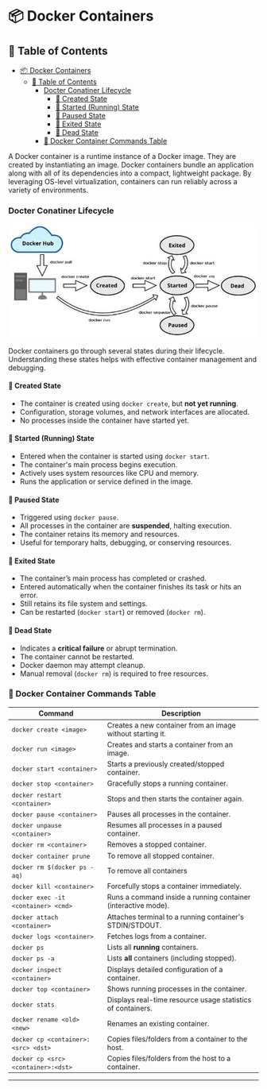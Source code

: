 # 📦 Docker Containers

## 📝 Table of Contents

- [📦 Docker Containers](#-docker-containers)
  - [📝 Table of Contents](#-table-of-contents)
    - [Docter Conatiner Lifecycle](#docter-conatiner-lifecycle)
      - [🔹 Created State](#-created-state)
      - [🔹 Started (Running) State](#-started-running-state)
      - [🔹 Paused State](#-paused-state)
      - [🔹 Exited State](#-exited-state)
      - [🔹 Dead State](#-dead-state)
    - [🧰 Docker Container Commands Table](#-docker-container-commands-table)

A Docker container is a runtime instance of a Docker image. They are created by instantiating an image. Docker containers bundle an application along with all of its dependencies into a compact, lightweight package. By leveraging OS-level virtualization, containers can run reliably across a variety of environments.

### Docter Conatiner Lifecycle

![Containers vs VMs](./Visuals/Container%20Lifecycle.jpg)

Docker containers go through several states during their lifecycle. Understanding these states helps with effective container management and debugging.

#### 🔹 Created State

- The container is created using `docker create`, but **not yet running**.
- Configuration, storage volumes, and network interfaces are allocated.
- No processes inside the container have started yet.

#### 🔹 Started (Running) State

- Entered when the container is started using `docker start`.
- The container's main process begins execution.
- Actively uses system resources like CPU and memory.
- Runs the application or service defined in the image.

#### 🔹 Paused State

- Triggered using `docker pause`.
- All processes in the container are **suspended**, halting execution.
- The container retains its memory and resources.
- Useful for temporary halts, debugging, or conserving resources.

#### 🔹 Exited State

- The container’s main process has completed or crashed.
- Entered automatically when the container finishes its task or hits an error.
- Still retains its file system and settings.
- Can be restarted (`docker start`) or removed (`docker rm`).

#### 🔹 Dead State

- Indicates a **critical failure** or abrupt termination.
- The container cannot be restarted.
- Docker daemon may attempt cleanup.
- Manual removal (`docker rm`) is required to free resources.

### 🧰 Docker Container Commands Table

| Command                             | Description                                                   |
| ----------------------------------- | ------------------------------------------------------------- |
| `docker create <image>`             | Creates a new container from an image without starting it.    |
| `docker run <image>`                | Creates and starts a container from an image.                 |
| `docker start <container>`          | Starts a previously created/stopped container.                |
| `docker stop <container>`           | Gracefully stops a running container.                         |
| `docker restart <container>`        | Stops and then starts the container again.                    |
| `docker pause <container>`          | Pauses all processes in the container.                        |
| `docker unpause <container>`        | Resumes all processes in a paused container.                  |
| `docker rm <container>`             | Removes a stopped container.                                  |
| `docker container prune`            | To remove all stopped container.                              |
| `docker rm $(docker ps -aq) `       | To remove all containers                                      |
| `docker kill <container>`           | Forcefully stops a container immediately.                     |
| `docker exec -it <container> <cmd>` | Runs a command inside a running container (interactive mode). |
| `docker attach <container>`         | Attaches terminal to a running container's STDIN/STDOUT.      |
| `docker logs <container>`           | Fetches logs from a container.                                |
| `docker ps`                         | Lists all **running** containers.                             |
| `docker ps -a`                      | Lists **all** containers (including stopped).                 |
| `docker inspect <container>`        | Displays detailed configuration of a container.               |
| `docker top <container>`            | Shows running processes in the container.                     |
| `docker stats`                      | Displays real-time resource usage statistics of containers.   |
| `docker rename <old> <new>`         | Renames an existing container.                                |
| `docker cp <container>:<src> <dst>` | Copies files/folders from a container to the host.            |
| `docker cp <src> <container>:<dst>` | Copies files/folders from the host to a container.            |

---
